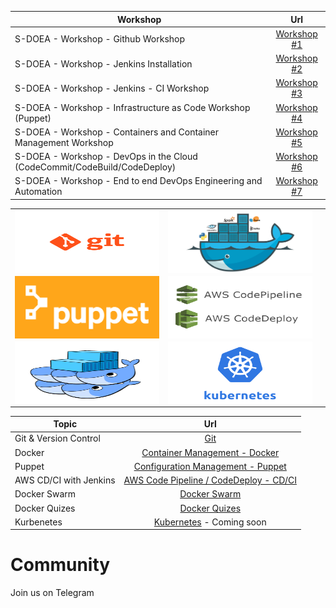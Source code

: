 
| Workshop        | Url           | 
| ------------- |:-------------:| 
| S-DOEA - Workshop - Github Workshop       | [Workshop #1](./workshop/workshop2.md) | 
| S-DOEA - Workshop - Jenkins Installation       | [Workshop #2](./workshop/workshop1.md) |
| S-DOEA - Workshop - Jenkins - CI Workshop       | [Workshop #3](./workshop/workshop3.md) | 
| S-DOEA - Workshop - Infrastructure as Code Workshop (Puppet)       | [Workshop #4](./workshop/workshop4.md) | 
| S-DOEA - Workshop - Containers and Container Management Workshop       | [Workshop #5](./workshop/workshop5.md) | 
| S-DOEA - Workshop - DevOps in the Cloud  (CodeCommit/CodeBuild/CodeDeploy)     | [Workshop #6](./workshop/workshop6.md) | 
| S-DOEA - Workshop - End to end DevOps Engineering and Automation       | [Workshop #7](./workshop/workshop7.md) |

<table>
    <tr>
        <td><img style="width:650px;height:100px; float: right;" src="./git.png"/></td>
        <td><img style="width:350px;height:100px; float: right;" src="./docker.png"/></td>
    </tr>
    <tr><td><img style="width:650px;height:100px; float: right;" src="./puppet.png"/></td>
        <td><img style="width:650px;height:100px; float: right;" src="./aws_code_deploy.png"/><td>
    </tr>
    <tr>    
        <td><img style="width:650px;height:100px; float: right;" src="./dockerswarm.png"/></td>
        <td><img style="width:650px;height:100px; float: right;" src="./Kubernetes.png"/></td>
    </tr>
</table>


| Topic        | Url           | 
| ------------- |:-------------:| 
| Git & Version Control      | [Git](./git/README.md) | 
| Docker      | [Container Management - Docker](./container/README.md) | 
| Puppet      | [Configuration Management - Puppet](./puppet/README.md)      | 
| AWS CD/CI with Jenkins | [AWS Code Pipeline / CodeDeploy - CD/CI](./cdci/NodeJS/README.md)      | 
| Docker Swarm | [Docker Swarm](./swarm/README.md)      | 
| Docker Quizes | [Docker Quizes](./quizes/README.md)      |
| Kurbenetes | [Kubernetes](./kubernetes/README.md)  - Coming soon     | 

# Community

Join us on Telegram 